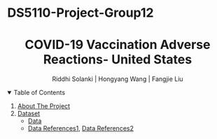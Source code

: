 # DS5110-Project-Group12
<h1 align="center"> COVID-19 Vaccination Adverse Reactions- United States </h1>
<p align="center"> Riddhi Solanki | Hongyang Wang | Fangjie Liu
<details open="open"> 
  <summary>Table of Contents</summary>
  <ol>
    <li><a href="#about-the-project">About The Project</a></li> 
    <li>
      <a href="#Dataset">Dataset</a>
       <ul>
        <li><a href="https://github.com/Jarvis-wang/DS5110-project/tree/main/DS%205110%20project/DATA">Data</a></li>
       </ul>
        <ul>
        <li>
          <a href="https://www.kaggle.com/ayushggarg/covid19-vaccine-adverse-reactions/tasks?taskId=3285">Data References1</a>,                 <a href="https://www.kaggle.com/paultimothymooney/usa-covid19-vaccinations">Data References2</a>
        </li>
      </ul>
    </li>   
  </ol>  
